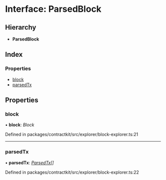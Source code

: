 # Interface: ParsedBlock

## Hierarchy

* **ParsedBlock**

## Index

### Properties

* [block](_explorer_block_explorer_.parsedblock.md#block)
* [parsedTx](_explorer_block_explorer_.parsedblock.md#parsedtx)

## Properties

###  block

• **block**: *Block*

Defined in packages/contractkit/src/explorer/block-explorer.ts:21

___

###  parsedTx

• **parsedTx**: *[ParsedTx](_explorer_block_explorer_.parsedtx.md)[]*

Defined in packages/contractkit/src/explorer/block-explorer.ts:22
